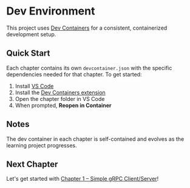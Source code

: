 # Dev Environment

This project uses [Dev Containers](https://containers.dev/) for a consistent, containerized development setup.

## Quick Start

Each chapter contains its own `devcontainer.json` with the specific dependencies needed for that chapter.
To get started:

1. Install [VS Code](https://code.visualstudio.com/)
2. Install the [Dev Containers extension](https://marketplace.visualstudio.com/items?itemName=ms-vscode-remote.remote-containers)
3. Open the chapter folder in VS Code
4. When prompted, **Reopen in Container**

## Notes

The dev container in each chapter is self-contained and evolves as the learning project progresses.

## Next Chapter

Let's get started with [Chapter 1 – Simple gRPC Client/Server](../01-simple-grpc)!